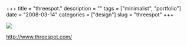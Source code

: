 +++
title = "threespot."
description = ""
tags = ["minimalist", "portfolio"]
date = "2008-03-14"
categories = ["design"]
slug = "threespot"
+++


 

  <div id="screens-thumbs" class="clearfix">
    <div class="txt-center" id="design-submission"><a href="http://www.threespot.com/"><img id='bluga-thumbnail-815' class='bluga-thumbnail large' src='/media/bluga/
wt47f2790145536_0.jpg'/></a></div>  
  </div>   
<p><a href="http://www.threespot.com/">http://www.threespot.com/</a></p>




